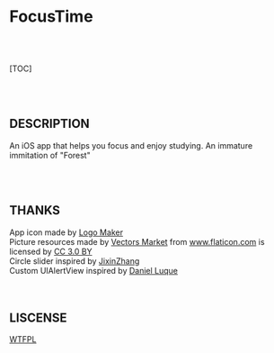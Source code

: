 # FocusTime

<br/>

<br/>

[TOC]

<br/>

<br/>

## DESCRIPTION

An iOS app that helps you focus and enjoy studying. An immature immitation of "Forest"

<br/>

<br/>

## THANKS

<div>
App icon made by <a href="https://itunes.apple.com/cn/app/logo-maker-%E5%BF%AB%E9%80%9F%E5%95%86%E6%A0%87%E5%88%B6%E4%BD%9C%E5%92%8C%E5%9B%BE%E6%A0%87%E8%AE%BE%E8%AE%A1%E5%B7%A5%E5%85%B7/id1143390028?mt=8" title="Logo Maker">Logo Maker</a>
</div>

<div>
Picture resources made by <a href="https://www.flaticon.com/packs/nature-31/3" title="Vectors Market">Vectors Market</a> from <a href="https://www.flaticon.com/"          title="Flaticon">www.flaticon.com</a> is licensed by <a href="http://creativecommons.org/licenses/by/3.0/"          title="Creative Commons BY 3.0" target="_blank">CC 3.0 BY</a>
</div>

<div>
Circle slider inspired by <a href="https://github.com/JixinZhang/ZCircleSlider/">JixinZhang</a>
</div>

<div>
Custom UIAlertView inspired by <a href="https://medium.com/if-let-swift-programming/design-and-code-your-own-uialertview-ec3d8c000f0a">Daniel Luque</a>
</div>

<br/>

<br/>

## LISCENSE

<div>
<a href="http://www.wtfpl.net/">WTFPL</a>
</div>
